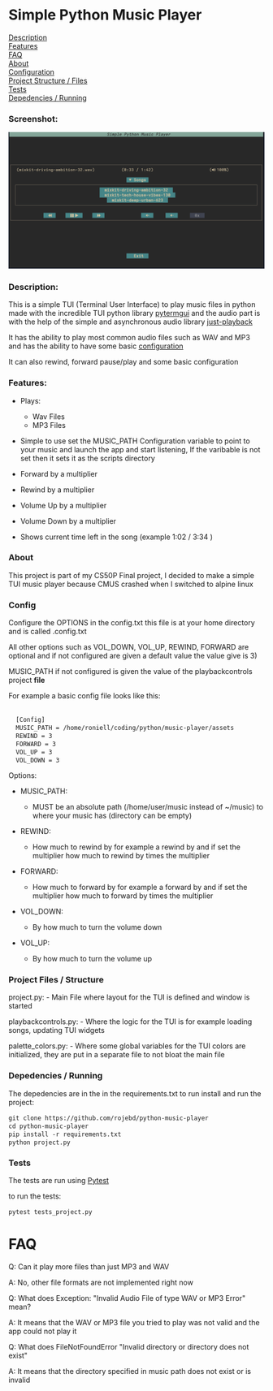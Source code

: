 # Simple Python Music Player

[Description](#description)  
[Features](#features)  
[FAQ](#faq)  
[About](#about)  
[Configuration](#config)  
[Project Structure / Files](#project-files--structure)  
[Tests](#tests)  
[Depedencies / Running](#depedencies--running)  

### Screenshot:
![Alt text](./screenshot.png?raw=true "Screenshot of project")

### Description:
This is a simple TUI (Terminal User Interface) to play music files in python
made with the incredible TUI python library [pytermgui](https://github.com/bczsalba/pytermgui) and the audio
part is with the help of the simple and asynchronous audio library [just-playback](https://github.com/cheofusi/just_playback)

It has the ability to play most common audio files such as WAV and MP3
and has the ability to have some basic [configuration](#config)

It can also rewind, forward pause/play and some basic configuration

### Features:
  - Plays:
    - Wav Files
    - MP3 Files

  - Simple to use set the MUSIC_PATH Configuration variable to point to your music and 
    launch the app and start listening, If the varibable is not set then it sets it as the
    scripts directory

  - Forward by a multiplier 
  - Rewind by a multiplier
  - Volume Up by a multiplier
  - Volume Down by a multiplier
  - Shows current time left in the song (example 1:02 / 3:34 )


### About
This project is part of my CS50P Final project, I decided to make a simple TUI music
player because CMUS crashed when I switched to alpine linux


### Config

Configure the OPTIONS in the config.txt this file is at your home directory  
and is called .config.txt

All other options such as VOL_DOWN, VOL_UP, REWIND, FORWARD are optional and if not configured
are given a default value the value give is 3)

MUSIC_PATH if not configured is given the value of the playbackcontrols project __file__

For example a basic config file looks like this:

```text

  [Config]
  MUSIC_PATH = /home/roniell/coding/python/music-player/assets
  REWIND = 3
  FORWARD = 3
  VOL_UP = 3
  VOL_DOWN = 3

```


Options:

  - MUSIC_PATH:
    - MUST be an absolute path (/home/user/music instead of ~/music) to where your music has (directory can be empty)
    
  - REWIND:
    - How much to rewind by for example a rewind by and if set the multiplier how much to rewind by times the multiplier
  
  - FORWARD:
    - How much to forward by for example a forward by and if set the multiplier how much to forward by times the multiplier

  - VOL_DOWN:
    - By how much to turn the volume down

  - VOL_UP:
    - By how much to turn the volume up


### Project Files / Structure

  project.py:
    - Main File where layout for the TUI is defined and window is started

  playbackcontrols.py:
    - Where the logic for the TUI is for example loading songs, updating TUI widgets

  palette_colors.py:
    - Where some global variables for the TUI colors are initialized, they are put in a separate file to not bloat the main file


### Depedencies / Running
The depedencies are in the in the requirements.txt
to run install and run the project:

  ```shell
  git clone https://github.com/rojebd/python-music-player
  cd python-music-player
  pip install -r requirements.txt
  python project.py
  ```


### Tests

The tests are run using [Pytest](https://docs.pytest.org/en/8.0.x/)

to run the tests:

  ```shell
  pytest tests_project.py
  ```


# FAQ

Q: Can it play more files than just MP3 and WAV

A: No, other file formats are not implemented right now

Q: What does Exception: "Invalid Audio File of type WAV or MP3 Error" mean?

A: It means that the WAV or MP3 file you tried to play was not valid and the app could
   not play it

Q: What does FileNotFoundError "Invalid directory or directory does not exist"

A: It means that the directory specified in music path does not exist or is invalid
